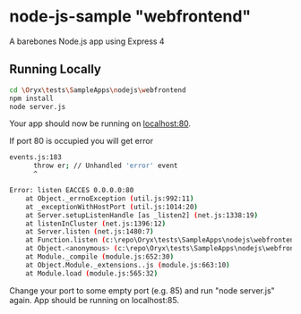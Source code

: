 # node-js-sample "webfrontend"

A barebones Node.js app using Express 4

## Running Locally 

```sh
cd \Oryx\tests\SampleApps\nodejs\webfrontend
npm install
node server.js
```

Your app should now be running on [localhost:80](http://localhost:80/).

If port 80 is occupied you will get error

```sh
events.js:183
      throw er; // Unhandled 'error' event
      ^

Error: listen EACCES 0.0.0.0:80
    at Object._errnoException (util.js:992:11)
    at _exceptionWithHostPort (util.js:1014:20)
    at Server.setupListenHandle [as _listen2] (net.js:1338:19)
    at listenInCluster (net.js:1396:12)
    at Server.listen (net.js:1480:7)
    at Function.listen (c:\repo\Oryx\tests\SampleApps\nodejs\webfrontend\node_modules\express\lib\application.js:618:24)
    at Object.<anonymous> (c:\repo\Oryx\tests\SampleApps\nodejs\webfrontend\server.js:14:18)
    at Module._compile (module.js:652:30)
    at Object.Module._extensions..js (module.js:663:10)
    at Module.load (module.js:565:32)
```
Change your port to some empty port (e.g. 85) and run "node server.js" again.
App should be running on localhost:85.
